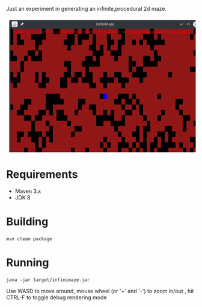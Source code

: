 Just an experiment in generating an infinite,procedural 2d maze.

![Screenshot](https://github.com/toby1984/infinimaze/blob/master/screenshot.png)


# Requirements

- Maven 3.x
- JDK 8

# Building

```mvn clean package```

# Running

```java -jar target/infinimaze.jar```

Use WASD to move around, mouse wheel (or '+' and '-') to zoom in/out , hit CTRL-F to toggle debug rendering mode
